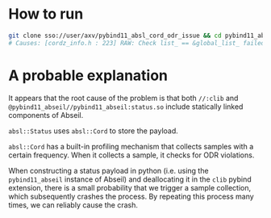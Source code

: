 # How to run

```bash
git clone sso://user/axv/pybind11_absl_cord_odr_issue && cd pybind11_absl_cord_odr_issue && bazel run :test
# Causes: [cordz_info.h : 223] RAW: Check list_ == &global_list_ failed: ODR violation in Cord
```

# A probable explanation

It appears that the root cause of the problem is that both `//:clib` and `@pybind11_abseil//pybind11_abseil:status.so` include statically linked components of Abseil.

`absl::Status` uses `absl::Cord` to store the payload. 

`absl::Cord` has a built-in profiling mechanism that collects samples with a certain frequency. When it collects a sample, it checks for ODR violations.

When constructing a status payload in python (i.e. using the `pybind11_abseil` instance of Abseil) and deallocating it in the `clib` pybind extension, there is a small probability that we trigger a sample collection, which subsequently crashes the process. By repeating this process many times, we can reliably cause the crash.


